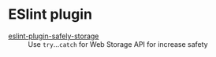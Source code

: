# ESlint plugin

<dl>
<dt><a href="packages/safely-storage">eslint-plugin-safely-storage</a></dt>
<dd>Use <code>try</code>...<code>catch</code> for Web Storage API for increase safety</dd>
</dl>
